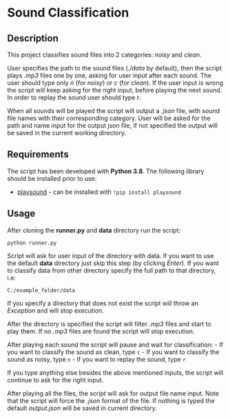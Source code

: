# **Sound Classification**
## Description
 This project classifies sound files into 2 categories: *noisy* and *clean*.
 
 User specifies the path to the sound files (*./data* by default), then the script plays *.mp3* files one by one, asking for user input after each sound. The user should type only *n* (for *noisy*) or *c* (for *clean*). If the user input is wrong the script will keep asking for the right input, before playing the next sound. In order to replay the sound user should type *r*.
 
 When all sounds will be played the script will output a *.json* file, with sound file names with their corresponding category. User will be asked for the path and name input for the output json file, if not specified the output will be saved in the current working directory.

## Requirements
The script has been developed with **Python 3.8**.
The following library should be installed prior to use:
* [playsound](https://pypi.org/project/playsound/) - can be installed with `!pip install playsound`

## Usage
After cloning the **runner.py** and **data** directory run the script:

`python runner.py`

Script will ask for user input of the directory with data.
If you want to use the default **data** directory just skip this step (by clicking *Enter*).
If you want to classify data from other directory specify the full path to that directory, i.e:

`C:/example_folder/data`

If you specify a directory that does not exist the script will throw an *Exception* and will stop execution.

After the directory is specified the script will filter *.mp3* files and start to play them.
If no *.mp3* files are found the script will stop execution.

After playing each sound the script will pause and wait for classification:
    - If you want to classify the sound as clean, type `c`
    - If you want to classify the sound as noisy, type `n`
    - If you want to replay the sound, type `r`

If you type anything else besides the above mentioned inputs, the script will continue to ask for the right input.

After playing all the files, the script will ask for output file name input.
Note that the script will force the *.json* format of the file.
If nothing is typed the default *output.json* will be saved in current directory.